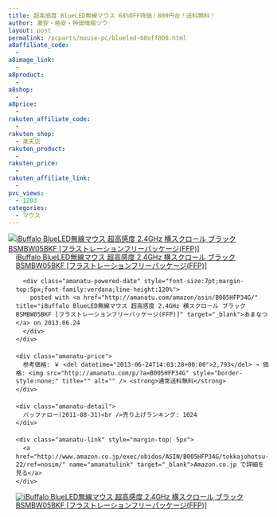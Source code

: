 ```yaml
---
title: 超高感度 BlueLED無線マウス 68%OFF特価！800円台！送料無料！
author: 激安・格安・特価情報ツウ
layout: post
permalink: /pcparts/mouse-pc/blueled-68off800.html
a8affiliate_code:
  - 
a8image_link:
  - 
a8product:
  - 
a8shop:
  - 
a8price:
  - 
rakuten_affiliate_code:
  - 
rakuten_shop:
  - 楽天店
rakuten_product:
  - 
rakuten_price:
  - 
rakuten_affiliate_link:
  - 
pvc_views:
  - 1203
categories:
  - マウス
---
```

<div class="amanatu-box" style="margin-bottom:0px;">
  <div class="amanatu-image" style="float:left;">
    <a href="http://www.amazon.co.jp/exec/obidos/ASIN/B005HFP34G/tokkajohotsu-22/ref=nosim/" name="amanatulink" target="_blank"><img src="http://i2.wp.com/ecx.images-amazon.com/images/I/41ZlN2uFxZL._SL160_.jpg?w=546" alt="iBuffalo BlueLED無線マウス 超高感度 2.4GHz 横スクロール ブラック BSMBW05BKF [フラストレーションフリーパッケージ(FFP)]" style="border: none;" data-recalc-dims="1" /></a>
  </div>
  
  <div class="amanatu-info" style="float:left;margin-left:15px;line-height:120%">
    <div class="amanatu-name" style="margin-bottom:10px;line-height:120%">
      <a href="http://www.amazon.co.jp/exec/obidos/ASIN/B005HFP34G/tokkajohotsu-22/ref=nosim/" name="amanatulink" target="_blank">iBuffalo BlueLED無線マウス 超高感度 2.4GHz 横スクロール ブラック BSMBW05BKF [フラストレーションフリーパッケージ(FFP)]</a> 
      
      <div class="amanatu-powered-date" style="font-size:7pt;margin-top:5px;font-family:verdana;line-height:120%">
        posted with <a href="http://amanatu.com/amazon/asin/B005HFP34G/" title="iBuffalo BlueLED無線マウス 超高感度 2.4GHz 横スクロール ブラック BSMBW05BKF [フラストレーションフリーパッケージ(FFP)]" target="_blank">あまなつ</a> on 2013.06.24
      </div>
    </div>
    
    <div class="amanatu-price">
      参考価格: ￥ <del datetime="2013-06-24T14:03:28+00:00">2,793</del> → 価格: <img src="http://amanatu.com/p/?a=B005HFP34G" style="border-style:none;" title="" alt="" /> <strong>通常送料無料</strong>
    </div>
    
    <div class="amanatu-detail">
      バッファロー(2011-08-31)<br />売り上げランキング: 1024
    </div>
    
    <div class="amanatu-link" style="margin-top: 5px">
      <a href="http://www.amazon.co.jp/exec/obidos/ASIN/B005HFP34G/tokkajohotsu-22/ref=nosim/" name="amanatulink" target="_blank">Amazon.co.jp で詳細を見る</a>
    </div>
  </div>
  
  <div class="amanatu-footer" style="clear: left">
  </div>
  
  <div class="amanatu-imageset">
    <div class="amanatu-image" style="float:left;">
      <a href="http://www.amazon.co.jp/exec/obidos/ASIN/B005HFP34G/tokkajohotsu-22/ref=nosim/" name="amanatulink" target="_blank"><img src="http://i1.wp.com/ecx.images-amazon.com/images/I/41kz54S20SL._AA160_.jpg?w=546" alt="iBuffalo BlueLED無線マウス 超高感度 2.4GHz 横スクロール ブラック BSMBW05BKF [フラストレーションフリーパッケージ(FFP)]" style="border: none;" data-recalc-dims="1" /></a>
    </div>
    
    <div class="amanatu-image" style="float:left;">
      <a href="http://www.amazon.co.jp/exec/obidos/ASIN/B005HFP34G/tokkajohotsu-22/ref=nosim/" name="amanatulink" target="_blank"><img src="http://i0.wp.com/ecx.images-amazon.com/images/I/41iApTK3wGL._AA160_.jpg?w=546" alt="iBuffalo BlueLED無線マウス 超高感度 2.4GHz 横スクロール ブラック BSMBW05BKF [フラストレーションフリーパッケージ(FFP)]" style="border: none;" data-recalc-dims="1" /></a>
    </div>
    
    <div class="amanatu-image" style="float:left;">
      <a href="http://www.amazon.co.jp/exec/obidos/ASIN/B005HFP34G/tokkajohotsu-22/ref=nosim/" name="amanatulink" target="_blank"><img src="http://i1.wp.com/ecx.images-amazon.com/images/I/41LFBOsnnhL._AA160_.jpg?w=546" alt="iBuffalo BlueLED無線マウス 超高感度 2.4GHz 横スクロール ブラック BSMBW05BKF [フラストレーションフリーパッケージ(FFP)]" style="border: none;" data-recalc-dims="1" /></a>
    </div>
    
    <div class="amanatu-footer" style="clear: left">
    </div>
  </div>
</div>